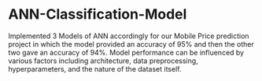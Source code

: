 # ANN-Classification-Model
Implemented 3 Models of ANN accordingly for our Mobile Price prediction project in which the model provided an accuracy of 95% and then the other two gave an accuracy of 94%. Model performance can be influenced by various factors including architecture, data preprocessing, hyperparameters, and the nature of the dataset itself.
